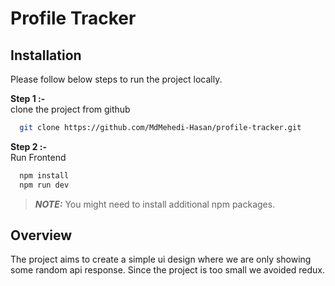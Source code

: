 
# Profile Tracker



## Installation
Please follow below steps to run the project locally.

**Step 1 :-**  
clone the project from github

```bash
  git clone https://github.com/MdMehedi-Hasan/profile-tracker.git
```

**Step 2 :-**  
Run Frontend

```bash
  npm install
  npm run dev 
```
> **_NOTE:_**  You might need to install additional npm packages.
    
## Overview
The project aims to create a simple ui design where we are only showing some random api response. Since the project is too small we avoided redux.

